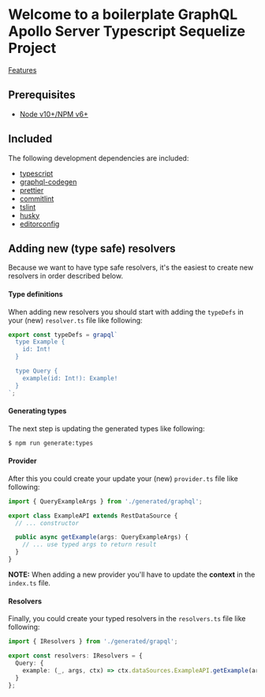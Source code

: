 # Welcome to a boilerplate GraphQL Apollo Server Typescript Sequelize Project 
[Features](FEATURES.md)

## Prerequisites
- [Node v10+/NPM v6+](https://nodejs.org/en/)

## Included

The following development dependencies are included:

- [typescript](https://github.com/Microsoft/TypeScript)
- [graphql-codegen](https://github.com/dotansimha/graphql-code-generator)
- [prettier](https://github.com/prettier/prettier)
- [commitlint](https://github.com/marionebl/commitlint)
- [tslint](https://github.com/palantir/tslint)
- [husky](https://github.com/typicode/husky)
- [editorconfig](https://editorconfig.org/)

## Adding new (type safe) resolvers

Because we want to have type safe resolvers, it's the easiest to create new resolvers in order described below.

#### Type definitions

When adding new resolvers you should start with adding the `typeDefs` in your (new) `resolver.ts` file like following:

```ts
export const typeDefs = grapql`
  type Example {
    id: Int!
  }

  type Query {
    example(id: Int!): Example!
  }
`;
```

#### Generating types

The next step is updating the generated types like following:

```bash
$ npm run generate:types
```

#### Provider

After this you could create your update your (new) `provider.ts` file like following:

```ts
import { QueryExampleArgs } from './generated/graphql';

export class ExampleAPI extends RestDataSource {
  // ... constructor

  public async getExample(args: QueryExampleArgs) {
    // ... use typed args to return result
  }
}
```

**NOTE:** When adding a new provider you'll have to update the **context** in the `index.ts` file.

#### Resolvers

Finally, you could create your typed resolvers in the `resolvers.ts` file like following:

```ts
import { IResolvers } from './generated/grapql';

export const resolvers: IResolvers = {
  Query: {
    example: (_, args, ctx) => ctx.dataSources.ExampleAPI.getExample(args)
  }
};
```


